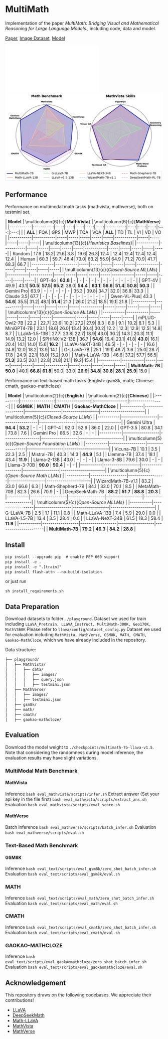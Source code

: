 #  MultiMath

Implementation of the paper *MultiMath: Bridging Visual and Mathematical Reasoning for Large Language Models.*, including code, data and model.

[Paper](), [Image Dataset](https://huggingface.co/datasets/pengshuai-rin/multimath-300k), [Model](https://huggingface.co/pengshuai-rin/multimath-7b-llava-v1.5)

![ex1](assets/flow.pdf)
![ex2](assets/spider.png)


## Performance

Performance on multimodal math tasks (mathvista, mathverse), both on testmini set.

| **Model** | \multicolumn{6}{c}{**MathVista**} | \multicolumn{6}{c}{**MathVerse**} |
|-----------|:---------:|:---:|:---:|:---:|:---:|:---:|:---------:|:---:|:---:|:---:|:---:|:---:|
|           | **ALL**   | FQA | GPS | MWP | TQA | VQA | **ALL**   | TD  | TL  | VI  | VD  | VO  |
|-----------|-----------|-----|-----|-----|-----|-----|-----------|-----|-----|-----|-----|-----|
| \multicolumn{13}{c}{*Heuristics Baselines*}|
|-----------|-----------|-----|-----|-----|-----|-----|-----------|-----|-----|-----|-----|-----|
| Random    | 17.9      | 18.2| 21.6| 3.8 | 19.6| 26.3| 12.4      | 12.4| 12.4| 12.4| 12.4| 12.4 |
| Human     | 60.3      | 59.7| 48.4| 73.0| 63.2| 55.9| 64.9      | 71.2| 70.9| 41.7| 68.3| 66.7 |
|-----------|-----------|-----|-----|-----|-----|-----|-----------|-----|-----|-----|-----|-----|
| \multicolumn{13}{c}{*Closed-Source MLLMs*} |
|-----------|-----------|-----|-----|-----|-----|-----|-----------|-----|-----|-----|-----|-----|
| GPT-4o    | **63.8**   | -   | -   | -   | -   | -   | -          | -   | -   | -   | -   | -   |
| GPT-4V    | 49.9      | 43.1| **50.5**| **57.5**| **65.2**| 38.0| **54.4**  | **63.1**| **56.6**| **51.4**| **50.8**| **50.3** |
| Gemini Pro| 63.9      | -   | -   | -   | -   | -   | 35.3      | 39.8| 34.7| 32.0| 36.8| 33.3 |
| Claude 3.5| 67.7      | -   | -   | -   | -   | -   | -          | -   | -   | -   | -   | -   |
| Qwen-VL-Plus| 43.3    | **54.6**| 35.5| 31.2| 48.1| **51.4**| 21.3      | 26.0| 21.2| 18.5| 19.1| 21.8 |
|-----------|-----------|-----|-----|-----|-----|-----|-----------|-----|-----|-----|-----|-----|
| \multicolumn{13}{c}{*Open-Source MLLMs*}  |
|-----------|-----------|-----|-----|-----|-----|-----|-----------|-----|-----|-----|-----|-----|
| mPLUG-Owl2-7B | 22.2  | 22.7| 23.6| 10.2| 27.2| 27.9| 8.3      | 8.9 | 9.1 | 10.2| 8.1 | 5.3 |
| MiniGPT4-7B  | 23.1  | 18.6| 26.0| 13.4| 30.4| 30.2| 12.2      | 12.3| 12.9| 12.5| 14.8| 8.7 |
| LLaVA-1.5-13B | 27.7| 23.8| 22.7| 18.9| 43.0| 30.2| 14.3 | 20.3| 11.1| 14.9| 13.2| 12.0 |
| SPHINX-V2-13B   | 36.7  | **54.6**| 16.4| 23.1| 41.8| **43.0**| 16.1| 20.4| 14.1| 14.0| 15.6| **16.2** |
| LLaVA-NeXT-34B | 46.5| -   | -   | -   | -   | -   | 16.6  | 24.8| 12.0| 18.2| 13.9| 14.1 |
| G-LLaVA-7B   | 25.1  | 19.1| 48.7| 3.6 | 25.0| 28.7| 17.8      | 24.9| 22.1| 18.0| 15.2| 9.0 |
| Math-LLaVA-13B | 46.6| 37.2| 57.7| 56.5| **51.3**| 33.5| 20.1 | 22.8| 21.8| 21.1| 19.2| 15.4 |
|-----------|-----------|-----|-----|-----|-----|-----|-----------|-----|-----|-----|-----|-----|
| **MultiMath-7B** | **50.0** | 40.1| **66.8**| **61.8**| 50.0| 33.0| **26.9**| **34.8**| **30.8**| **28.1**| **25.9**| 15.0 |



Performance on text-based math tasks (English: gsm8k, math; Chinese: cmath, gaokao-mathcloze)

| **Model** | \multicolumn{2}{c}{**English**} | \multicolumn{2}{c}{**Chinese**} |
|:---------:|:----------------:|:----------------:|:----------------:|:----------------:|
|           | **GSM8K**        | **MATH**         | **CMATH**        | **Gaokao-MathCloze** |
|-----------|------------------|------------------|------------------|----------------------|
| \multicolumn{5}{c}{*Closed-Source LLMs*} |
|-----------|------------------|------------------|------------------|----------------------|
| Gemini Ultra | **94.4**       | **53.2**         | -                | -                   |
| GPT-4        | 92.0           | 52.9             | 86.0             | 22.0                |
| GPT-3.5      | 80.8           | 34.1             | 73.8             | 7.6                 |
| Gemini Pro   | 86.5           | 32.6             | -                | -                   |
|-----------|------------------|------------------|------------------|----------------------|
| \multicolumn{5}{c}{*Open-Source Foundation LLMs*} |
|-----------|------------------|------------------|------------------|----------------------|
| Vicuna-7B    | 10.1           | 3.5              | 22.3             | 2.5                 |
| Mistral-7B   | 40.3           | 14.3             | **44.9**         | 5.1                 |
| Llemma-7B    | 37.4           | 18.1             | 43.4             | **11.9**            |
| Llama-2-13B  | 43.0           | -                | -                | -                   |
| Llama-3-8B   | 79.6           | 30.0             | -                | -                   |
| Llama-3-70B  | **90.0**       | **50.4**         | -                | -                   |
|-----------|------------------|------------------|------------------|----------------------|
| \multicolumn{5}{c}{*Open-Source Math LLMs*} |
|-----------|------------------|------------------|------------------|----------------------|
| WizardMath-7B-v1.1 | 83.2      | 33.0             | 66.6             | 6.3                 |
| Math-Shepherd-7B   | 84.1      | 33.0             | 70.1             | 8.5                 |
| MetaMath-70B       | 82.3      | 26.6             | 70.9             | -                   |
| DeepSeekMath-7B    | **88.2**  | **51.7**         | **88.8**         | **20.3**            |
|-----------|------------------|------------------|------------------|----------------------|
| \multicolumn{5}{c}{*Open-Source MLLMs*} |
|-----------|------------------|------------------|------------------|----------------------|
| G-LLaVA-7B         | 2.5       | 1.1              | 11.1             | 0.8                 |
| Math-LLaVA-13B     | 7.4       | 5.9              | 29.0             | 0.0                 |
| LLaVA-1.5-7B       | 13.4      | 3.5              | 28.4             | 0.0                 |
| LLaVA-NeXT-34B     | 61.5      | 18.3             | 58.4             | **11.9**            |
|-----------|------------------|------------------|------------------|----------------------|
| **MultiMath-7B**   | **79.2**  | **46.3**         | **84.2**         | **28.8**            |



## Install

```Shell
pip install --upgrade pip  # enable PEP 660 support
pip install -e .
pip install -e ".[train]"
pip install flash-attn --no-build-isolation
```

or just run

```Shell
sh install_requirements.sh
```

## Data Preparation

Download datasets to folder `./playground`.
Dataset we used for train including `LLaVA_Pretrain, LLaVA_Instruct, MultiMath-300K, Geo170K, MathV360K`
Please refer to `llava/config/dataset_config.py`
Dataset we used for evaluation including `MathVista, MathVerse, GSM8K, MATH, CMATH, Gaokao-MathCloze`, which we have already included in the repository.

Data structure:
```
├── playground/
│   ├── MathVista/
│   │   ├── data/
│   │   │   ├── images/
│   │   │   ├── query.json
│   │   │   ├── testmini.json
│   ├── MathVerse/
│   │   ├── images/
│   │   ├── testmini.json
│   ├── gsm8k/
│   ├── math/
│   ├── cmath/
│   ├── gaokao-mathcloze/
```

## Evaluation

Download the model weight to `./checkpoints/multimath-7b-llava-v1.5`.
Note that considering the randomness during model inference, the evaluation results may have slight variations.

### MultiModal Math Benchmark

#### MathVista

Inference
`bash eval_mathvista/scripts/infer.sh`
Extract answer (Set your api key in the file first)
`bash eval_mathvista/scripts/extract_ans.sh`
Evaluation
`bash eval_mathvista/scripts/eval_score.sh`

#### MathVerse

Batch Inference
`bash eval_mathverse/scripts/batch_infer.sh`
Evaluation 
`bash eval_mathverse/scripts/eval.sh`

### Text-Based Math Benchmark

#### GSM8K

Inference
`bash eval_text/scripts/eval_gsm8k/zero_shot_batch_infer.sh`
Evaluation
`bash eval_text/scripts/eval_gsm8k/eval.sh`

### MATH

Inference
`bash eval_text/scripts/eval_math/zero_shot_batch_infer.sh`
Evaluation
`bash eval_text/scripts/eval_math/eval.sh`

### CMATH

Inference
`bash eval_text/scripts/eval_cmath/zero_shot_batch_infer.sh`
Evaluation
`bash eval_text/scripts/eval_cmath/eval.sh`

### GAOKAO-MATHCLOZE

Inference
`bash eval_text/scripts/eval_gaokaomathcloze/zero_shot_batch_infer.sh`
Evaluation
`bash eval_text/scripts/eval_gaokaomathcloze/eval.sh`

## Acknowledgement

This repository draws on the following codebases. We appreciate their contributions!
- [LLaVA](https://github.com/haotian-liu/LLaVA)
- [DeepSeekMath](https://github.com/deepseek-ai/DeepSeek-Math)
- [Math-LLaVA](https://github.com/HZQ950419/Math-LLaVA)
- [MathVista](https://github.com/lupantech/MathVista)
- [MathVerse](https://github.com/ZrrSkywalker/MathVerse)
